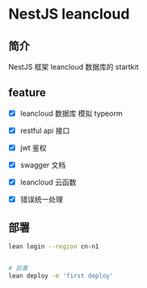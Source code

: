 # NestJS leancloud

## 简介

NestJS 框架 leancloud 数据库的 startkit


## feature

- [x] leancloud 数据库 模拟 typeorm
- [x] restful api 接口
- [x] jwt 鉴权
- [x] swagger 文档
- [x] leancloud 云函数
- [x] 错误统一处理


## 部署

```bash
lean login --region cn-n1


# 部署
lean deploy -m 'first deploy'
```
